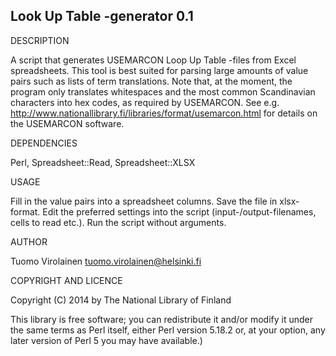 Look Up Table -generator 0.1
-----------------------------

DESCRIPTION

A script that generates USEMARCON Loop Up Table -files from Excel spreadsheets. This tool is best suited for parsing large amounts of value pairs such as lists of term translations. Note that, at the moment, the program only translates whitespaces and the most common Scandinavian characters into hex codes, as required by USEMARCON. See e.g. http://www.nationallibrary.fi/libraries/format/usemarcon.html for details on the USEMARCON software.

DEPENDENCIES

Perl, Spreadsheet::Read, Spreadsheet::XLSX

USAGE

Fill in the value pairs into a spreadsheet columns. Save the file in xlsx-format. Edit the preferred settings into the script (input-/output-filenames, cells to read etc.). Run the script without arguments.

AUTHOR

Tuomo Virolainen <tuomo.virolainen@helsinki.fi>

COPYRIGHT AND LICENCE

Copyright (C) 2014 by The National Library of Finland

This library is free software; you can redistribute it and/or modify
it under the same terms as Perl itself, either Perl version 5.18.2 or,
at your option, any later version of Perl 5 you may have available.)
